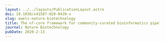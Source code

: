 ```yaml
---
layout: ../../layouts/PublicationLayout.astro
doi: 10.1038/s41587-020-0439-x
slug: ewels-nature-biotechnology
title: The nf-core framework for community-curated bioinformatics pipelines
journal: Nature Biotechnology
pubDate: 2020-2-13
---
```

